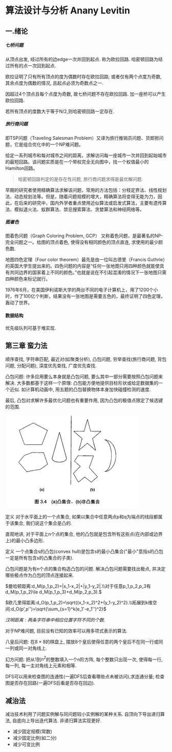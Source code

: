 # 算法设计与分析 Anany Levitin

## 一.绪论

##### 七桥问题

从顶点出发, 经过所有的边edge一次并回到起点. 称为欧拉回路. 哈密顿回路为经过所有的点一次回到起点.

欧拉证明了只有所有顶点的度为偶数时存在欧拉回路; 或者仅有两个点度为奇数, 其余点度为偶数的情况, 且起点必须为奇数点之一.

因超过4个顶点且每个点度为奇数, 故七桥问题不存在欧拉回路. 加一座桥可以产生欧拉回路.

若所有顶点的度数大于等于N/2,则哈密顿回路一定存在.

##### 旅行商问题

即TSP问题（Traveling Salesman Problem）又译为旅行推销员问题、货郎担问题，它是组合优化中的一个NP难问题。

给定一系列城市和每对城市之间的距离，求解访问每一座城市一次并回到起始城市的最短回路。该问题实质是在一个带权完全无向图中，找一个权值最小的Hamilton回路。

> 哈密顿回路判定的是存在性问题, 旅行商问题求得是最优解问题.

早期的研究者使用精确算法求解该问题，常用的方法包括：分枝定界法、线性规划法、动态规划法等。但是，随着问题规模的增大，精确算法将变得无能为力，因此，在后来的研究中，国内外学者重点使用近似算法或启发式算法，主要有遗传算法、模拟退火法、蚁群算法、禁忌搜索算法、贪婪算法和神经网络等。

##### 图着色

图着色问题（Graph Coloring Problem, GCP） 又称着色问题，是最著名的NP-完全问题之一。给图的顶点着色, 使得没有相同颜色的顶点直连, 求使用的最少颜色数.

地图四色定理（Four color theorem）最先是由一位叫古德里（Francis Guthrie）的英国大学生提出来的。四色问题的内容是“任何一张地图只用四种颜色就能使具有共同边界的国家着上不同的颜色。”也就是说在不引起混淆的情况下一张地图只需四种颜色来标记就行。

1976年6月，在美国伊利诺斯大学的两台不同的电子计算机上，用了1200个小时，作了100亿个判断，结果没有一张地图是需要五色的，最终证明了四色定理，轰动了世界。

#### 数据结构

优先级队列可基于堆实现.

## 第三章 蛮力法

顺序查找, 字符串匹配, 最近对(如聚类分析), 凸包问题, 穷举查找(旅行商问题, 背包问题, 分配问题), 深度优先查找, 广度优先查找.

凸包问题: 许多应用要么本身就是凸包问题, 要么其中一部分需要按照凸包问题来解决. 大多数都基于这样一个原理: 凸包能方便地提供目标形状或给定数据集的一个近似. 如计算机动画中, 用五题的凸包替换物体本身加快碰撞检测的速度. 

最后, 凸包对求解许多最优化问题也有重要作用, 因为凸包的极值点限定了候选键的范围.

![image-20201202093016785](image-20201202093016785.png)

定义 对于水平面上的一个点集合, 如果以集合中任意两点p和q为端点的线段都属于该集合, 我们说这个集合是凸的.

直观地讲, 对于平面上n个点的集合, 他的凸包就是包含所有这些点(在内部或边界上)的最小凸多边形.

定义 一个点集合s的凸包(convex hull)是包含s的最小凸集合("最小"意指s的凸包一定是所有包含s的凸集合的子类).

凸包问题是为有n个点的集合构造凸包的问题. 解决凸包问题需要找出极点, 并决定哪些极点作为凸包的顶点连接起来.

$曼哈顿距离:d_M(p_1,p_2)=|x_1-x_2|+|y_1-y_2|.\\对于任意p_1,p_2,p_3有d_M(p_1,p_2)\le d_M(p_1,p_3)+d_M(p_2,p_3).$

$欧几里得距离:d_O(p_1,p_2)=\sqrt{(x_1-x_2)^2+(y_1-y_2)^2}.\\拓展到k维空间:d_O(p',p'')=\sqrt{\sum_{s=1}^k(e_1'-e_1'')^2}$

$汉明距离:两条字符串中相应位置字符不同的个数.$

对于NP难问题, 目前没有已知的效率可以用多项式表示的算法.

八皇后问题: 在$8\times8$的棋盘上, 摆放8个皇后使得任意的两个皇后不在同一行或同一列或同一对角线上.

幻方问题: 把从1到$n^2$的整数填入一个n阶方阵, 每个整数只出现一次, 使得每一行, 每一列, 每一主对角线上元素和相等.

DFS可以用来检查图的连通性(一遍DFS后查看哪些点未被访问),求连通分量; 检查图是否存在回路(一遍DFS后看是否存在回边).

## 减治法

减治技术利用了问题实例解与同问题较小实例解的某种关系. 自顶向下导出递归算法, 自底向上导出迭代算法. 非递归算法实现更好.

- 减少固定规模(常数)
- 减少固定比例(如二分)
- 减少可变比例